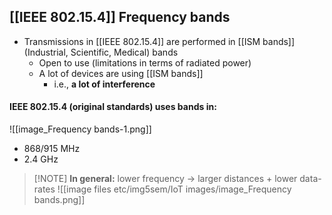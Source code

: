 




## [[IEEE 802.15.4]] Frequency bands
- Transmissions in [[IEEE 802.15.4]] are performed in [[ISM bands]] (Industrial, Scientific, Medical) bands
	- Open to use (limitations in terms of radiated power)
	- A lot of devices are using [[ISM bands]]
		- i.e., **a lot of interference**
#### IEEE 802.15.4 (original standards) uses bands in:
![[image_Frequency bands-1.png]]
- 868/915 MHz
- 2.4 GHz
> [!NOTE] **In general:** lower frequency $\to$ larger distances + lower data-rates
![[image files etc/img5sem/IoT images/image_Frequency bands.png]]
